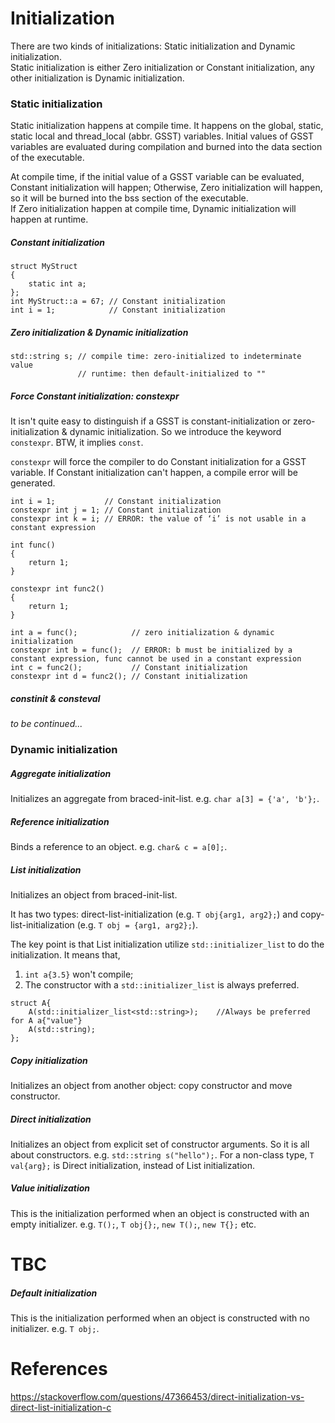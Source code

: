 # Initialization
There are two kinds of initializations: Static initialization and Dynamic initialization.<br>
Static initialization is either Zero initialization or Constant initialization, any other initialization is Dynamic initialization.

### Static initialization
Static initialization happens at compile time. It happens on the global, static, static local and thread_local (abbr. GSST) variables. Initial values of GSST variables are evaluated during compilation and burned into the data section of the executable.

At compile time, if the initial value of a GSST variable can be evaluated, Constant initialization will happen; Otherwise, Zero initialization will happen, so it will be burned into the bss section of the executable.<br>
If Zero initialization happen at compile time, Dynamic initialization will happen at runtime.

##### Constant initialization
```
struct MyStruct
{
    static int a;
};
int MyStruct::a = 67; // Constant initialization
int i = 1;            // Constant initialization
```

##### Zero initialization & Dynamic initialization
```
std::string s; // compile time: zero-initialized to indeterminate value
               // runtime: then default-initialized to ""
```

##### Force Constant initialization: constexpr
It isn't quite easy to distinguish if a GSST is constant-initialization or zero-initialization & dynamic initialization. So we introduce the keyword `constexpr`. BTW, it implies `const`.

`constexpr` will force the compiler to do Constant initialization for a GSST variable. If Constant initialization can't happen, a compile error will be generated.

```
int i = 1;           // Constant initialization
constexpr int j = 1; // Constant initialization
constexpr int k = i; // ERROR: the value of ‘i’ is not usable in a constant expression

int func()
{
    return 1;
}

constexpr int func2()
{
    return 1;
}

int a = func();            // zero initialization & dynamic initialization
constexpr int b = func();  // ERROR: b must be initialized by a constant expression, func cannot be used in a constant expression
int c = func2();           // Constant initialization
constexpr int d = func2(); // Constant initialization
```

##### constinit & consteval
_to be continued..._


### Dynamic initialization

##### Aggregate initialization
Initializes an aggregate from braced-init-list. e.g. `char a[3] = {'a', 'b'};`.

##### Reference initialization
Binds a reference to an object. e.g. `char& c = a[0];`.

##### List initialization
Initializes an object from braced-init-list.

It has two types: direct-list-initialization (e.g. `T obj{arg1, arg2};`) and copy-list-initialization (e.g. `T obj = {arg1, arg2};`).

The key point is that List initialization utilize `std::initializer_list` to do the initialization. It means that, 
1) `int a{3.5}` won't compile;
2) The constructor with a `std::initializer_list` is always preferred.
```
struct A{
    A(std::initializer_list<std::string>);    //Always be preferred for A a{"value"}
    A(std::string);
};
```

##### Copy initialization
Initializes an object from another object: copy constructor and move constructor.

##### Direct initialization
Initializes an object from explicit set of constructor arguments. So it is all about constructors. e.g. `std::string s("hello");`. For a non-class type, `T val{arg};` is Direct initialization, instead of List initialization.

##### Value initialization
This is the initialization performed when an object is constructed with an empty initializer. e.g. `T();`, `T obj{};`, `new T();`, `new T{};` etc.
# TBC

##### Default initialization
This is the initialization performed when an object is constructed with no initializer. e.g. `T obj;`.



# References
https://stackoverflow.com/questions/47366453/direct-initialization-vs-direct-list-initialization-c<br>
